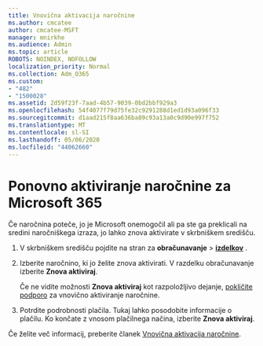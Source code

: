```yaml
---
title: Vnovična aktivacija naročnine
ms.author: cmcatee
author: cmcatee-MSFT
manager: mnirkhe
ms.audience: Admin
ms.topic: article
ROBOTS: NOINDEX, NOFOLLOW
localization_priority: Normal
ms.collection: Adm_O365
ms.custom:
- "482"
- "1500028"
ms.assetid: 2d59f23f-7aad-4b57-9039-0bd2bbf929a3
ms.openlocfilehash: 54f4077f79d75fe32c9291288d1ed1d93a096f33
ms.sourcegitcommit: d1aad215f8aa636ba89c93a13a0c9d90e997f752
ms.translationtype: MT
ms.contentlocale: sl-SI
ms.lasthandoff: 05/06/2020
ms.locfileid: "44062660"
---
```

# <a name="reactivate-a-microsoft-365-subscription"></a>Ponovno aktiviranje naročnine za Microsoft 365

Če naročnina poteče, jo je Microsoft onemogočil ali pa ste ga preklicali na sredini naročniškega izraza, jo lahko znova aktivirate v skrbniškem središču.
  
1. V skrbniškem središču pojdite na stran za **obračunavanje** \> **[izdelkov](https://go.microsoft.com/fwlink/p/?linkid=842054)** .

2. Izberite naročnino, ki jo želite znova aktivirati. V razdelku obračunavanje izberite **Znova aktiviraj**.

    Če ne vidite možnosti **Znova aktiviraj** kot razpoložljivo dejanje, [pokličite podporo](https://docs.microsoft.com/microsoft-365/admin/contact-support-for-business-products) za vnovično aktiviranje naročnine.

3. Potrdite podrobnosti plačila. Tukaj lahko posodobite informacije o plačilu. Ko končate z vnosom plačilnega načina, izberite **Znova aktiviraj**.

Če želite več informacij, preberite članek [Vnovična aktivacija naročnine](https://docs.microsoft.com/microsoft-365/commerce/subscriptions/reactivate-your-subscription).